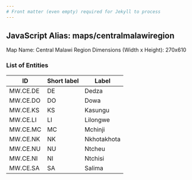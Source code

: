 ```yaml
---
# Front matter (even empty) required for Jekyll to process
---
```


## JavaScript Alias: maps/centralmalawiregion

Map Name: Central Malawi Region
Dimensions (Width x Height): 270x610

### List of Entities

| ID       | Short label | Label       |
| -------- | ----------- | ----------- |
| MW.CE.DE | DE          | Dedza       |
| MW.CE.DO | DO          | Dowa        |
| MW.CE.KS | KS          | Kasungu     |
| MW.CE.LI | LI          | Lilongwe    |
| MW.CE.MC | MC          | Mchinji     |
| MW.CE.NK | NK          | Nkhotakhota |
| MW.CE.NU | NU          | Ntcheu      |
| MW.CE.NI | NI          | Ntchisi     |
| MW.CE.SA | SA          | Salima      |
